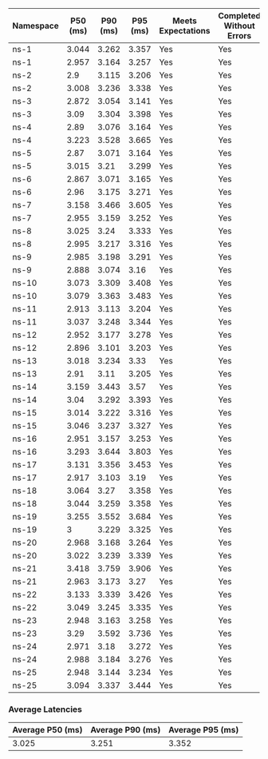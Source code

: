 | Namespace | P50 (ms) | P90 (ms) | P95 (ms) | Meets Expectations | Completed Without Errors |
|-----------|----------|----------|----------|--------------------|--------------------------|
| ns-1 | 3.044 | 3.262 | 3.357 | Yes | Yes |
| ns-1 | 2.957 | 3.164 | 3.257 | Yes | Yes |
| ns-2 | 2.9 | 3.115 | 3.206 | Yes | Yes |
| ns-2 | 3.008 | 3.236 | 3.338 | Yes | Yes |
| ns-3 | 2.872 | 3.054 | 3.141 | Yes | Yes |
| ns-3 | 3.09 | 3.304 | 3.398 | Yes | Yes |
| ns-4 | 2.89 | 3.076 | 3.164 | Yes | Yes |
| ns-4 | 3.223 | 3.528 | 3.665 | Yes | Yes |
| ns-5 | 2.87 | 3.071 | 3.164 | Yes | Yes |
| ns-5 | 3.015 | 3.21 | 3.299 | Yes | Yes |
| ns-6 | 2.867 | 3.071 | 3.165 | Yes | Yes |
| ns-6 | 2.96 | 3.175 | 3.271 | Yes | Yes |
| ns-7 | 3.158 | 3.466 | 3.605 | Yes | Yes |
| ns-7 | 2.955 | 3.159 | 3.252 | Yes | Yes |
| ns-8 | 3.025 | 3.24 | 3.333 | Yes | Yes |
| ns-8 | 2.995 | 3.217 | 3.316 | Yes | Yes |
| ns-9 | 2.985 | 3.198 | 3.291 | Yes | Yes |
| ns-9 | 2.888 | 3.074 | 3.16 | Yes | Yes |
| ns-10 | 3.073 | 3.309 | 3.408 | Yes | Yes |
| ns-10 | 3.079 | 3.363 | 3.483 | Yes | Yes |
| ns-11 | 2.913 | 3.113 | 3.204 | Yes | Yes |
| ns-11 | 3.037 | 3.248 | 3.344 | Yes | Yes |
| ns-12 | 2.952 | 3.177 | 3.278 | Yes | Yes |
| ns-12 | 2.896 | 3.101 | 3.203 | Yes | Yes |
| ns-13 | 3.018 | 3.234 | 3.33 | Yes | Yes |
| ns-13 | 2.91 | 3.11 | 3.205 | Yes | Yes |
| ns-14 | 3.159 | 3.443 | 3.57 | Yes | Yes |
| ns-14 | 3.04 | 3.292 | 3.393 | Yes | Yes |
| ns-15 | 3.014 | 3.222 | 3.316 | Yes | Yes |
| ns-15 | 3.046 | 3.237 | 3.327 | Yes | Yes |
| ns-16 | 2.951 | 3.157 | 3.253 | Yes | Yes |
| ns-16 | 3.293 | 3.644 | 3.803 | Yes | Yes |
| ns-17 | 3.131 | 3.356 | 3.453 | Yes | Yes |
| ns-17 | 2.917 | 3.103 | 3.19 | Yes | Yes |
| ns-18 | 3.064 | 3.27 | 3.358 | Yes | Yes |
| ns-18 | 3.044 | 3.259 | 3.358 | Yes | Yes |
| ns-19 | 3.255 | 3.552 | 3.684 | Yes | Yes |
| ns-19 | 3 | 3.229 | 3.325 | Yes | Yes |
| ns-20 | 2.968 | 3.168 | 3.264 | Yes | Yes |
| ns-20 | 3.022 | 3.239 | 3.339 | Yes | Yes |
| ns-21 | 3.418 | 3.759 | 3.906 | Yes | Yes |
| ns-21 | 2.963 | 3.173 | 3.27 | Yes | Yes |
| ns-22 | 3.133 | 3.339 | 3.426 | Yes | Yes |
| ns-22 | 3.049 | 3.245 | 3.335 | Yes | Yes |
| ns-23 | 2.948 | 3.163 | 3.258 | Yes | Yes |
| ns-23 | 3.29 | 3.592 | 3.736 | Yes | Yes |
| ns-24 | 2.971 | 3.18 | 3.272 | Yes | Yes |
| ns-24 | 2.988 | 3.184 | 3.276 | Yes | Yes |
| ns-25 | 2.948 | 3.144 | 3.234 | Yes | Yes |
| ns-25 | 3.094 | 3.337 | 3.444 | Yes | Yes |

### Average Latencies
| Average P50 (ms) | Average P90 (ms) | Average P95 (ms) |
|------------------|------------------|------------------|
| 3.025 | 3.251 | 3.352 |
